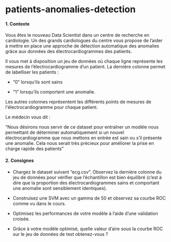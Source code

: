# patients-anomalies-detection

#### 1. Contexte
Vous êtes le nouveau Data Scientist dans un centre de recherche en cardiologie. Un des grands cardiologues du centre vous propose de l’aider à mettre en place une approche de détection automatique des anomalies grâce aux données des électrocardiogrammes des patients.

Il vous met à disposition un jeu de données où chaque ligne représente les mesures de l’électrocardiogramme d’un patient. La dernière colonne permet de labelliser les patients :

  - “0” lorsqu’ils sont sains

  - “1” lorsqu’ils comportent une anomalie.

Les autres colonnes représentent les différents points de mesures de l'électrocardiogramme pour chaque patient.

Le médecin vous dit :

“Nous désirons nous servir de ce dataset pour entraîner un modèle nous permettant de déterminer automatiquement si un nouvel électrocardiogramme que nous mettons en entrée est sain ou s’il présente une anomalie. Cela nous serait très précieux pour améliorer la prise en charge rapide des patients”


#### 2. Consignes

  - Chargez le dataset suivant “ecg.csv”. Observez la dernière colonne du jeu de données pour vérifier que l’échantillon est bien équilibré (c’est à dire que la proportion des électrocardiogrammes sains et comportant une anomalie sont sensiblement identiques).

  - Construisez une SVM avec un gamma de 50 et observez sa courbe ROC comme vu dans le cours.

  - Optimisez les performances de votre modèle à l’aide d’une validation croisée.

  - Grâce à votre modèle optimisé, quelle valeur d’aire sous la courbe ROC sur le jeu de données de test obtenez-vous ?